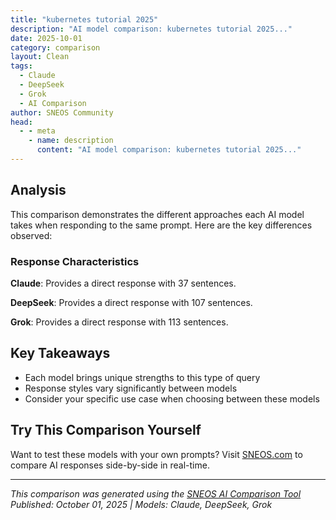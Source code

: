 ```yaml
---
title: "kubernetes tutorial 2025"
description: "AI model comparison: kubernetes tutorial 2025..."
date: 2025-10-01
category: comparison
layout: Clean
tags:
  - Claude
  - DeepSeek
  - Grok
  - AI Comparison
author: SNEOS Community
head:
  - - meta
    - name: description
      content: "AI model comparison: kubernetes tutorial 2025..."
---
```


<ChatComparison
  title="kubernetes tutorial 2025"
  prompt="kubernetes tutorial 2025"
  :responses='{
    "Claude": "# Kubernetes Tutorial 2025 \uD83D\uDE80\n\nWelcome to the comprehensive Kubernetes tutorial for 2025! This guide covers everything from basics to advanced concepts with the latest best practices.\n\n## Table of Contents\n1. [What is Kubernetes?](#what-is-kubernetes)\n2. [Prerequisites](#prerequisites)\n3. [Installation \u0026 Setup](#installation--setup)\n4. [Core Concepts](#core-concepts)\n5. [Hands-on Examples](#hands-on-examples)\n6. [Advanced Topics](#advanced-topics)\n7. [2025 Best Practices](#2025-best-practices)\n\n## What is Kubernetes?\n\nKubernetes (K8s) is an open-source container orchestration platform that automates deployment, scaling, and management of containerized applications.\n\n### Key Benefits:\n- **Auto-scaling**: Automatically scale applications based on demand\n- **Self-healing**: Restart failed containers and replace unhealthy nodes\n- **Load balancing**: Distribute traffic across application instances\n- **Rolling updates**: Deploy new versions without downtime\n- **Service discovery**: Automatic networking between services\n\n## Prerequisites\n\nBefore starting, ensure you have:\n- Basic understanding of containers (Docker)\n- Command line familiarity\n- YAML knowledge\n- Basic networking concepts\n\n## Installation \u0026 Setup\n\n### Option 1: Local Development (Recommended for beginners)\n\n#### Install Docker Desktop with Kubernetes\n\u0060\u0060\u0060bash\n# Enable Kubernetes in Docker Desktop settings\n# Or use kind (Kubernetes in Docker)\ncurl -Lo ./kind https://kind.sigs.k8s.io/dl/v0.20.0/kind-linux-amd64\nchmod \u002Bx ./kind\nsudo mv ./kind /usr/local/bin/kind\n\n# Create a cluster\nkind create cluster --name my-cluster\n\u0060\u0060\u0060\n\n#### Install kubectl\n\u0060\u0060\u0060bash\n# Linux\ncurl -LO \u0022https://dl.k8s.io/release/$(curl -L -s https://dl.k8s.io/release/stable.txt)/bin/linux/amd64/kubectl\u0022\nchmod \u002Bx kubectl\nsudo mv kubectl /usr/local/bin/\n\n# macOS\nbrew install kubectl\n\n# Windows\nchoco install kubernetes-cli\n\u0060\u0060\u0060\n\n### Option 2: Cloud Providers (2025 Recommendations)\n\n\u0060\u0060\u0060bash\n# AWS EKS\neksctl create cluster --name my-cluster --region us-west-2\n\n# Google GKE\ngcloud container clusters create my-cluster --zone us-central1-a\n\n# Azure AKS\naz aks create --resource-group myResourceGroup --name myAKSCluster\n\u0060\u0060\u0060\n\n## Core Concepts\n\n### 1. Pods\nThe smallest deployable unit in Kubernetes.\n\n\u0060\u0060\u0060yaml\n# pod.yaml\napiVersion: v1\nkind: Pod\nmetadata:\n  name: nginx-pod\n  labels:\n    app: nginx\nspec:\n  containers:\n  - name: nginx\n    image: nginx:1.25\n    ports:\n    - containerPort: 80\n    resources:\n      requests:\n        memory: \u002264Mi\u0022\n        cpu: \u0022250m\u0022\n      limits:\n        memory: \u0022128Mi\u0022\n        cpu: \u0022500m\u0022\n\u0060\u0060\u0060\n\n\u0060\u0060\u0060bash\nkubectl apply -f pod.yaml\nkubectl get pods\nkubectl describe pod nginx-pod\n\u0060\u0060\u0060\n\n### 2. Deployments\nManages replica sets and provides declarative updates.\n\n\u0060\u0060\u0060yaml\n# deployment.yaml\napiVersion: apps/v1\nkind: Deployment\nmetadata:\n  name: nginx-deployment\nspec:\n  replicas: 3\n  selector:\n    matchLabels:\n      app: nginx\n  template:\n    metadata:\n      labels:\n        app: nginx\n    spec:\n      containers:\n      - name: nginx\n        image: nginx:1.25\n        ports:\n        - containerPort: 80\n        resources:\n          requests:\n            memory: \u002264Mi\u0022\n            cpu: \u0022250m\u0022\n          limits:\n            memory: \u0022128Mi\u0022\n            cpu: \u0022500m\u0022\n        livenessProbe:\n          httpGet:\n            path: /\n            port: 80\n          initialDelaySeconds: 30\n        readinessProbe:\n          httpGet:\n            path: /\n            port: 80\n          initialDelaySeconds: 5\n\u0060\u0060\u0060\n\n### 3. Services\nExposes applications running on pods.\n\n\u0060\u0060\u0060yaml\n# service.yaml\napiVersion: v",
    "DeepSeek": "Of course! Here is a comprehensive Kubernetes tutorial for 2025, reflecting the current state of the ecosystem and the skills that are most in demand.\n\nThis tutorial is structured from fundamental concepts to advanced operations, with a focus on modern tools and practices.\n\n### **Part 1: The 2025 Kubernetes Landscape \u0026 Core Concepts**\n\nKubernetes has matured. In 2025, it\u0027s less about \u0022if\u0022 you use it and more about *how well* you use it. The ecosystem has consolidated around key tools and patterns.\n\n**What\u0027s New \u0026 Important in 2025:**\n*   **eBPF is Everywhere:** Technologies like Cilium are the default for networking and security, offering deep observability and performance.\n*   **GitOps is Standard:** Argo CD and Flux CD are the default way to deploy and manage applications. \u0022Everything as Code\u0022 is non-negotiable.\n*   **Serverless \u0026 Pay-as-you-go:** Managed services like AWS EKS, GKE, and AKS, especially their serverless/fargate-style offerings, are the dominant choice to reduce operational overhead.\n*   **Security-First (DevSecOps):** Supply chain security (Sigstore, SBOMs), policy-as-code (OPA/Gatekeeper), and zero-trust networks are integrated from the start.\n*   **AI/ML Workloads:** Kubernetes is the primary platform for orchestrating AI/ML workloads, with operators like KubeRay managing complex frameworks.\n\n---\n\n### **Part 2: Setup \u0026 Installation (The 2025 Way)**\n\nForget complex manual setups. We\u0027ll use modern tools to get a cluster running in minutes.\n\n**Option A: Local Development with KinD (Kubernetes in Docker)**\nKinD is perfect for local testing and CI/CD pipelines. It runs a Kubernetes cluster inside Docker containers.\n\n1.  **Install Docker:** Ensure Docker Desktop or Docker Engine is installed.\n2.  **Install KinD:**\n    \u0060\u0060\u0060bash\n    # For macOS/Linux using Homebrew\n    brew install kind\n\n    # Or via curl\n    curl -Lo ./kind https://kind.sigs.k8s.io/dl/v0.23.0/kind-linux-amd64\n    chmod \u002Bx ./kind\n    sudo mv ./kind /usr/local/bin/\n    \u0060\u0060\u0060\n3.  **Create a Cluster:**\n    \u0060\u0060\u0060bash\n    kind create cluster --name k8s-tutorial-2025\n    \u0060\u0060\u0060\n4.  **Verify:** Your \u0060kubectl\u0060 context should automatically switch to the new cluster.\n    \u0060\u0060\u0060bash\n    kubectl cluster-info\n    kubectl get nodes\n    \u0060\u0060\u0060\n\n**Option B: Managed Cloud Service (The Production Choice)**\nCreate an EKS (AWS), GKE (Google), or AKS (Azure) cluster through their web consoles or CLI tools. This is what you\u0027ll use for real workloads.\n\n---\n\n### **Part 3: Core Concepts in Action**\n\nLet\u0027s deploy a simple \u0022Hello World\u0022 API to understand the basic components.\n\n**1. Pods:** The smallest deployable unit. A Pod holds one or more containers. We rarely create Pods directly.\n\n**2. Deployments:** This is the most common object. It manages a set of identical Pods, ensuring the desired number are running (self-healing) and allowing for easy updates (rolling updates).\n\nLet\u0027s create a file \u0060deployment.yaml\u0060:\n\n\u0060\u0060\u0060yaml\napiVersion: apps/v1\nkind: Deployment\nmetadata:\n  name: hello-world-2025\nspec:\n  replicas: 3 # We want 3 identical pods running\n  selector:\n    matchLabels:\n      app: hello-world\n  template: # This is the Pod template\n    metadata:\n      labels:\n        app: hello-world\n    spec:\n      containers:\n      - name: hello-world\n        image: nginxdemos/hello:latest # A simple hello world web app\n        ports:\n        - containerPort: 80\n        resources: # **2025 Essential: Always set resources!**\n          requests:\n            memory: \u002264Mi\u0022\n            cpu: \u002250m\u0022\n          limits:\n            memory: \u0022128Mi\u0022\n            cpu: \u0022100m\u0022\n\u0060\u0060\u0060\n\nApply it:\n\u0060\u0060\u0060bash\nkubectl apply -f deployment.yaml\n\u0060\u0060\u0060\n\nCheck the status:\n\u0060\u0060\u0060bash\nkubectl get deployments\nkubectl get pods\n\u0060\u0060\u0060\n\n**3. Services:** Pods are ephemeral. A Service provides a stable network endpoint (IP/DNS) to connect to a group of Pods.\n\nCreate \u0060service.yaml\u0060:\n\n\u0060\u0060\u0060yaml\napiVersion: v1\nkind: Service\nmetadata:\n  name: hello-world-service\nspec:\n  selector:\n    app: hello-world # This matches the label from the Deployment!\n  ports:\n    - protocol: TCP\n      port: 80       # The port the service listens on\n      targetPort: 80 # The port on the Pods to forward to\n  type: LoadBalancer # Makes the service accessible from outside the cluster\n\u0060\u0060\u0060\n\nApply it:\n\u0060\u0060\u0060bash\nkubectl apply -f service.yaml\nkubectl get services\n# Wait for the EXTERNAL-IP to be assigned. Then visit it in your browser!\n\u0060\u0060\u0060\n\n---\n\n### **Part 4: The 2025 Essentials (Beyond the Basics)**\n\n**1. Declarative Management with \u0060kubectl\u0060**\nAlways use the declarative approach. Save your configuration in YAML files and use \u0060kubectl apply -f \u003Cdirectory/\u003E\u0060. This is the foundation for GitOps.\n\n**2. Configuration \u0026 Secrets**\nNever hardcode configs or secrets in your container images.\n\n*   **ConfigMap:** For non-sensitive data.\n    \u0060\u0060\u0060yaml\n    apiVersion: v1\n    kind: ConfigMap\n    metadata:\n      name: app-config\n    data:\n      app.properties: |\n        color=blue\n        log.level=info\n    \u0060\u0060\u0060\n*   **Secret:** For sensitive data (passwords, API keys). Stored encoded in base64.\n    \u0060\u0060\u0060yaml\n    apiVersion: v1\n    kind: Secret\n    metadata:\n      name: app-secret\n    type: Opaque\n    data:\n      password: c3VwZXItc2VjcmV0LXBhc3N3b3Jk # base64 encoded\n    \u0060\u0060\u0060\n    Mount them as volumes or environment variables in your Pod specs.\n\n**3. Ingress: The Modern Gateway**\nA Service of type \u0060LoadBalancer\u0060 creates a cloud load balancer for every service, which is expensive. **Ingress** is the smart way to route HTTP/HTTPS traffic.\n\nYou need an **Ingress Controller** (e.g., Nginx, Traefik, Cilium) to fulfill the Ingress rules. This is a 2025 must-know.\n\n\u0060\u0060\u0060yaml\napiVersion: networking.k8s.io/v1\nkind: Ingress\nmetadata:\n  name: hello-world-ingress\n  annotations:\n    kubernetes.io/ingress.class: \u0022nginx\u0022 # Assuming you have the Nginx Ingress Controller\nspec:\n  rules:\n  - host: hello.myapp.com\n    http:\n      paths:\n      - path: /\n        pathType: Prefix\n        backend:\n          service:\n            name: hello-world-service\n            port:\n              number: 80\n\u0060\u0060\u0060\n\n---\n\n### **Part 5: The 2025 Operator Pattern \u0026 GitOps**\n\n**1. Helm: The Package Manager**\nHelm is the standard for packaging Kubernetes applications. Think of it like \u0022apt-get\u0022 or \u0022npm\u0022 for K8s.\n\n\u0060\u0060\u0060bash\n# Search for a chart (e.g., Redis)\nhelm search hub redis\n\n# Install a chart\nhelm repo add bitnami https://charts.bitnami.com/bitnami\nhelm install my-redis bitnami/redis\n\u0060\u0060\u0060\n\n**2. GitOps with Argo CD (The Game Changer)**\nGitOps means your Git repository is the single source of truth for your cluster state. Argo CD automatically syncs your cluster with the configs defined in Git.\n\n**Basic Workflow:**\n1.  You push a change to your \u0060deployment.yaml\u0060 file in GitHub/GitLab.\n2.  Argo CD detects the change.\n3.  Argo CD automatically applies the change to your cluster.\n\nThis provides audit trails, rollback capability, and a clear separation of concerns between development and deployment.\n\n**3. Operators: Kubernetes-Aware Applications**\nOperators use Custom Resources (CRs) to manage complex stateful applications (like databases, message queues) using Kubernetes\u0027 own API. For example, installing the \u0060Prometheus Operator\u0060 lets you create a monitoring instance by simply creating a \u0060Prometheus\u0060 custom resource.\n\n---\n\n### **Part 6: Observability \u0026 Security (The 2025 Mindset)**\n\n**Observability:**\n*   **Metrics \u0026 Alerts:** Prometheus (with the Operator) \u002B Alertmanager.\n*   **Logs:** Loki (from Grafana Labs) is a modern, cloud-native log aggregation system. \u0060kubectl logs\u0060 is for debugging, Loki is for everything else.\n*   **Traces:** Jaeger or Tempo for distributed tracing.\n*   **Dashboard:** Grafana to visualize it all.\n\n**Security (DevSecOps):**\n*   **Policy-as-Code:** Use OPA/Gatekeeper to enforce policies (e.g., \u0022all Pods must have a resource limit,\u0022 \u0022no containers can run as root\u0022).\n*   **Supply Chain Security:**\n    *   Scan container images for vulnerabilities (Trivy, Grype).\n    *   Sign and verify images with Cosign and Sigstore.\n*   **Network Policies:** Use Cilium\u0027s network policies to control Pod-to-Pod traffic",
    "Grok": "Creating a Kubernetes tutorial for 2025 involves covering the foundational concepts of Kubernetes (K8s), recent trends, and tools that are likely to be relevant based on the current trajectory of cloud-native technologies. Since I don\u0027t have access to real-time updates beyond October 2023, this tutorial will be based on the latest Kubernetes features and best practices up to that point, with some speculation on what might be important by 2025. Kubernetes evolves rapidly, so I\u2019ll also suggest resources for staying updated.\n\nThis tutorial is designed for beginners and intermediate users. It includes setup instructions, basic concepts, and advanced topics with practical examples. Let\u2019s dive in!\n\n---\n\n## **Kubernetes Tutorial for 2025: A Comprehensive Guide**\n\n### **1. Introduction to Kubernetes**\nKubernetes, often abbreviated as K8s, is an open-source container orchestration platform originally developed by Google and now maintained by the Cloud Native Computing Foundation (CNCF). It automates the deployment, scaling, and management of containerized applications.\n\n#### **Why Kubernetes in 2025?**\n- **Dominance in Cloud-Native**: Kubernetes remains the de facto standard for container orchestration, with widespread adoption across industries.\n- **Hybrid and Multi-Cloud**: By 2025, Kubernetes is expected to further solidify its role in managing workloads across hybrid and multi-cloud environments.\n- **AI/ML Workloads**: With the rise of AI and machine learning, Kubernetes is increasingly used to manage GPU-intensive workloads and distributed training.\n\n---\n\n### **2. Prerequisites**\nBefore starting, ensure you have the following:\n- **Basic Knowledge**: Familiarity with Docker, containers, and Linux commands.\n- **Tools to Install**:\n  - **Docker**: For building container images.\n  - **kubectl**: The Kubernetes command-line tool.\n  - **Minikube** or **Kind**: For local Kubernetes clusters.\n  - **A Cloud Provider Account** (e.g., AWS, GCP, Azure) for real-world testing (optional).\n- **System Requirements**: A machine with at least 4GB RAM and 2 CPUs for local setups.\n\n---\n\n### **3. Setting Up Kubernetes**\n#### **Option 1: Local Setup with Minikube**\nMinikube is a lightweight tool to run a single-node Kubernetes cluster locally.\n1. **Install Minikube**:\n   - Follow the official guide for your OS: [Minikube Installation](https://minikube.sigs.k8s.io/docs/start/).\n   \u0060\u0060\u0060bash\n   # Example for Linux\n   curl -LO https://storage.googleapis.com/minikube/releases/latest/minikube-linux-amd64\n   sudo install minikube-linux-amd64 /usr/local/bin/minikube\n   \u0060\u0060\u0060\n2. **Start Minikube**:\n   \u0060\u0060\u0060bash\n   minikube start\n   \u0060\u0060\u0060\n3. **Verify Installation**:\n   \u0060\u0060\u0060bash\n   kubectl get nodes\n   \u0060\u0060\u0060\n\n#### **Option 2: Using a Managed Kubernetes Service**\nFor production-like environments, use managed Kubernetes services like:\n- **Google Kubernetes Engine (GKE)**\n- **Amazon Elastic Kubernetes Service (EKS)**\n- **Azure Kubernetes Service (AKS)**\n\n**Steps for GKE (example)**:\n1. Install \u0060gcloud\u0060 SDK.\n2. Create a cluster:\n   \u0060\u0060\u0060bash\n   gcloud container clusters create my-cluster --machine-type=e2-medium --region=us-central1\n   \u0060\u0060\u0060\n3. Connect to the cluster:\n   \u0060\u0060\u0060bash\n   gcloud container clusters get-credentials my-cluster --region=us-central1\n   \u0060\u0060\u0060\n4. Verify with \u0060kubectl get nodes\u0060.\n\n---\n\n### **4. Kubernetes Core Concepts**\nUnderstand these fundamental components:\n- **Pod**: The smallest deployable unit in Kubernetes, containing one or more containers.\n- **Node**: A worker machine (physical or virtual) in the cluster.\n- **Cluster**: A set of nodes that run containerized applications.\n- **Deployment**: Ensures a specified number of pod replicas are running.\n- **Service**: An abstraction to expose an application running on a set of pods.\n- **ConfigMap \u0026 Secret**: For managing configuration data and sensitive information.\n- **Namespace**: A way to divide cluster resources between multiple users or projects.\n\n#### **Example: Deploy a Simple Application**\n1. Create a Deployment YAML file (\u0060nginx-deployment.yaml\u0060):\n   \u0060\u0060\u0060yaml\n   apiVersion: apps/v1\n   kind: Deployment\n   metadata:\n     name: nginx-deployment\n     labels:\n       app: nginx\n   spec:\n     replicas: 3\n     selector:\n       matchLabels:\n         app: nginx\n     template:\n       metadata:\n         labels:\n           app: nginx\n       spec:\n         containers:\n         - name: nginx\n           image: nginx:1.14.2\n           ports:\n           - containerPort: 80\n   \u0060\u0060\u0060\n2. Apply the Deployment:\n   \u0060\u0060\u0060bash\n   kubectl apply -f nginx-deployment.yaml\n   \u0060\u0060\u0060\n3. Expose the Deployment via a Service (\u0060nginx-service.yaml\u0060):\n   \u0060\u0060\u0060yaml\n   apiVersion: v1\n   kind: Service\n   metadata:\n     name: nginx-service\n   spec:\n     selector:\n       app: nginx\n     ports:\n       - protocol: TCP\n         port: 80\n         targetPort: 80\n     type: LoadBalancer\n   \u0060\u0060\u0060\n4. Apply the Service:\n   \u0060\u0060\u0060bash\n   kubectl apply -f nginx-service.yaml\n   \u0060\u0060\u0060\n5. Access the application:\n   - For Minikube: \u0060minikube service nginx-service\u0060\n   - For cloud: Use the external IP shown by \u0060kubectl get svc\u0060.\n\n---\n\n### **5. Advanced Topics for 2025**\n#### **5.1. Kubernetes Security**\n- **RBAC (Role-Based Access Control)**: Restrict access to cluster resources.\n  \u0060\u0060\u0060yaml\n  apiVersion: rbac.authorization.k8s.io/v1\n  kind: Role\n  metadata:\n    namespace: default\n    name: pod-reader\n  rules:\n  - apiGroups: [\u0022\u0022]\n    resources: [\u0022pods\u0022]\n    verbs: [\u0022get\u0022, \u0022watch\u0022, \u0022list\u0022]\n  \u0060\u0060\u0060\n- **Pod Security Policies**: Use PodSecurityAdmission (PSA) to enforce security standards (replacing deprecated PSPs).\n- **Network Policies**: Control traffic between pods using tools like Calico or Cilium.\n\n#### **5.2. Observability and Monitoring**\n- **Prometheus \u002B Grafana**: Standard stack for monitoring Kubernetes clusters.\n- **OpenTelemetry**: By 2025, expect wider adoption for distributed tracing and logging.\n- **Example**: Deploy Prometheus using Helm (a package manager for Kubernetes).\n  \u0060\u0060\u0060bash\n  helm repo add prometheus-community https://prometheus-community.github.io/helm-charts\n  helm install prometheus prometheus-community/prometheus\n  \u0060\u0060\u0060\n\n#### **5.3. GitOps with ArgoCD**\nGitOps is a popular workflow for managing Kubernetes configurations declaratively.\n- Install ArgoCD and sync applications from a Git repository.\n- Example: [ArgoCD Getting Started](https://argo-cd.readthedocs.io/en/stable/getting_started/).\n\n#### **5.4. Serverless and Knative**\nKnative extends Kubernetes for serverless workloads.\n- Deploy event-driven applications that scale to zero.\n- Likely to see more integration with Kubernetes by 2025 for lightweight workloads.\n\n#### **5.5. AI/ML on Kubernetes**\n- Use tools like Kubeflow for managing ML pipelines.\n- Leverage Kubernetes for distributed training with GPU support.\n\n---\n\n### **6. Best Practices for 2025**\n- **Use Helm for Package Management**: Simplify deployments with pre-built charts.\n- **Adopt Service Mesh**: Tools like Istio or Linkerd for advanced traffic management.\n- **Immutable Infrastructure**: Treat infrastructure as code using tools like Terraform alongside Kubernetes.\n- **Sustainability**: Optimize resource usage with Kubernetes\u2019 scheduling features as green computing gains traction.\n- **Edge Computing**: With IoT growth, Kubernetes at the edge (using K3s or MicroK8s) will be more relevant.\n\n---\n\n### **7. Resources to Stay Updated**\nSince Kubernetes evolves quickly, follow these for 2025 trends:\n- **Official Kubernetes Blog**: [kubernetes.io/blog](https://kubernetes.io/blog/)\n- **CNCF Webinars and Events**: Attend KubeCon \u002B CloudNativeCon for the latest updates.\n- **GitHub Repository**: [Kubernetes GitHub](https://github.com/kubernetes/kubernetes) for release notes.\n- **Community**: Join Slack channels or forums like [Kubernetes Slack](https://slack.k8s.io/).\n\n---\n\n### **8. Conclusion**\nKubernetes remains a cornerstone of cloud-native architecture, and by 2025, it will likely expand into more domains like AI, edge computing, and sustainability-focused workloads. This tutorial provides a starting point with practical examples and advanced topics. Practice by deploying real applications, securing your clusters, and exploring observability.\n\nLet me know if you\u2019d like a deep dive into any specific area (e.g., Helm, Istio, or Kubeflow)!"
  }'
  published-date="19:54"
/>

## Analysis

This comparison demonstrates the different approaches each AI model takes when responding to the same prompt. Here are the key differences observed:

### Response Characteristics

**Claude**: Provides a direct response with 37 sentences. 

**DeepSeek**: Provides a direct response with 107 sentences. 

**Grok**: Provides a direct response with 113 sentences. 

## Key Takeaways

- Each model brings unique strengths to this type of query
- Response styles vary significantly between models
- Consider your specific use case when choosing between these models

## Try This Comparison Yourself

Want to test these models with your own prompts? Visit [SNEOS.com](https://sneos.com) to compare AI responses side-by-side in real-time.

---

*This comparison was generated using the [SNEOS AI Comparison Tool](https://sneos.com)*
*Published: October 01, 2025 | Models: Claude, DeepSeek, Grok*
